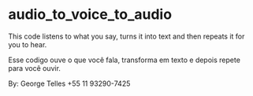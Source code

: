 # audio_to_voice_to_audio

This code listens to what you say, turns it into text and then repeats it for you to hear.

Esse codigo ouve o que você fala, transforma em texto e depois repete para você ouvir.

By: George Telles
+55 11 93290-7425
